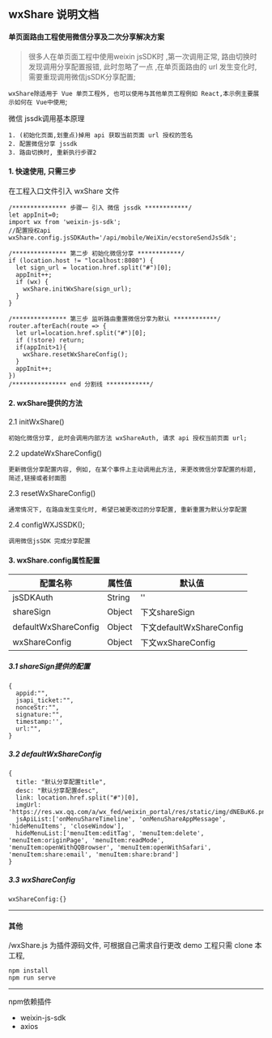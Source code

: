 ## wxShare 说明文档
#### 单页面路由工程使用微信分享及二次分享解决方案


>很多人在单页面工程中使用weixin jsSDK时 ,第一次调用正常, 路由切换时发现调用分享配置报错, 此时忽略了一点 ,在单页面路由的 url 发生变化时, 需要重现调用微信jsSDK分享配置;

`wxShare除适用于 Vue 单页工程外, 也可以使用与其他单页工程例如 React,本示例主要展示如何在 Vue中使用`;


微信 jssdk调用基本原理
```
1. (初始化页面,划重点)掉用 api 获取当前页面 url 授权的签名
2. 配置微信分享 jssdk
3. 路由切换时, 重新执行步骤2
```


#### 1. 快速使用, 只需三步
在工程入口文件引入 wxShare 文件
```
/*************** 步骤一 引入 微信 jssdk ************/
let appInit=0;
import wx from 'weixin-js-sdk';
//配置授权api
wxShare.config.jsSDKAuth='/api/mobile/WeiXin/ecstoreSendJsSdk';
```

```
/*************** 第二步 初始化微信分享 ************/
if (location.host != "localhost:8080") {
  let sign_url = location.href.split("#")[0];
  appInit++;
  if (wx) {
    wxShare.initWxShare(sign_url);
  }
}
```

```
/*************** 第三步 监听路由重置微信分享为默认 ************/
router.afterEach(route => {
  let url=location.href.split("#")[0];
  if (!store) return;
  if(appInit>1){
    wxShare.resetWxShareConfig();
  }
  appInit++;
})
/*************** end 分割线 ************/
```

#### 2. wxShare提供的方法
2.1 initWxShare()
```
初始化微信分享, 此时会调用内部方法 wxShareAuth, 请求 api 授权当前页面 url;
```
2.2 updateWxShareConfig()
```
更新微信分享配置内容, 例如, 在某个事件上主动调用此方法, 来更改微信分享配置的标题, 简述,链接或者封面图
```
2.3 resetWxShareConfig()
```
通常情况下, 在路由发生变化时, 希望已被更改过的分享配置, 重新重置为默认分享配置
```
2.4 configWXJSSDK();
```
调用微信jsSDK 完成分享配置
```

#### 3. wxShare.config属性配置

|配置名称|属性值|默认值|
|-|-|-|
|jsSDKAuth|String|''|
|shareSign|Object|下文shareSign|
|defaultWxShareConfig|Object|下文defaultWxShareConfig|
|wxShareConfig|Object|下文wxShareConfig|



##### 3.1 shareSign提供的配置

```
{
  appid:"",
  jsapi_ticket:"",
  nonceStr:"",
  signature:"",
  timestamp:'',
  url:"",
}
```
##### 3.2 defaultWxShareConfig

```
{
  title: "默认分享配置title",
  desc: "默认分享配置desc",
  link: location.href.split("#")[0],
  imgUrl: 'https://res.wx.qq.com/a/wx_fed/weixin_portal/res/static/img/dNEBuK6.png',
  jsApiList:['onMenuShareTimeline', 'onMenuShareAppMessage', 'hideMenuItems', 'closeWindow'],
  hideMenuList:['menuItem:editTag', 'menuItem:delete', 'menuItem:originPage', 'menuItem:readMode', 'menuItem:openWithQQBrowser', 'menuItem:openWithSafari', 'menuItem:share:email', 'menuItem:share:brand']
}
```

##### 3.3 wxShareConfig

```
wxShareConfig:{}
```
-------
#### 其他
 /wxShare.js 为插件源码文件, 可根据自己需求自行更改
demo 工程只需 clone 本工程,
```
npm install
npm run serve
```
--------

npm依赖插件

 + weixin-js-sdk
 + axios
